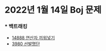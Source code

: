  # 2022년 1월 14일 Boj 문제

### \* 백트래킹
- [14888 연산자 끼워넣기](https://www.acmicpc.net/problem/14888) 
- [3980 선발명단](https://www.acmicpc.net/problem/3980)
